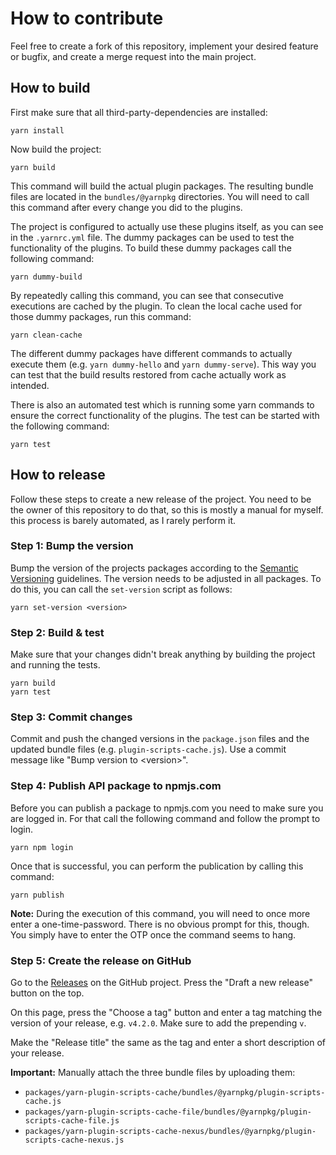 # How to contribute

Feel free to create a fork of this repository, implement your desired feature or bugfix, and create a merge request into the main project.

## How to build

First make sure that all third-party-dependencies are installed:

```shell
yarn install
```

Now build the project:

```shell
yarn build
```

This command will build the actual plugin packages.
The resulting bundle files are located in the `bundles/@yarnpkg`
 directories.
You will need to call this command after every change you did to the plugins.

The project is configured to actually use these plugins itself, as you can see in the `.yarnrc.yml` file.
The dummy packages can be used to test the functionality of the plugins.
To build these dummy packages call the following command:

```shell
yarn dummy-build
```

By repeatedly calling this command, you can see that consecutive executions are cached by the plugin.
To clean the local cache used for those dummy packages, run this command:

```shell
yarn clean-cache
```

The different dummy packages have different commands to actually execute them (e.g. `yarn dummy-hello` and `yarn dummy-serve`).
This way you can test that the build results restored from cache actually work as intended.

There is also an automated test which is running some yarn commands to ensure the correct functionality of the plugins.
The test can be started with the following command:

```shell
yarn test
```

## How to release

Follow these steps to create a new release of the project.
You need to be the owner of this repository to do that, so this is mostly a manual for myself.
this process is barely automated, as I rarely perform it.

### Step 1: Bump the version

Bump the version of the projects packages according to the [Semantic Versioning](https://semver.org/) guidelines.
The version needs to be adjusted in all packages.
To do this, you can call the `set-version` script as follows:

```shell
yarn set-version <version>
```

### Step 2: Build & test

Make sure that your changes didn't break anything by building the project and running the tests.

```shell
yarn build
yarn test
```

### Step 3: Commit changes

Commit and push the changed versions in the `package.json` files and the updated bundle files (e.g. `plugin-scripts-cache.js`).
Use a commit message like "Bump version to &lt;version&gt;".

### Step 4: Publish API package to npmjs.com

Before you can publish a package to npmjs.com you need to make sure you are logged in.
For that call the following command and follow the prompt to login.

```shell
yarn npm login
```

Once that is successful, you can perform the publication by calling this command:

```shell
yarn publish
```

**Note:** During the execution of this command, you will need to once more enter a one-time-password. There is no obvious prompt for this, though.
You simply have to enter the OTP once the command seems to hang.

### Step 5: Create the release on GitHub

Go to the [Releases](https://github.com/rgischk/yarn-scripts-cache/releases) on the GitHub project.
Press the "Draft a new release" button on the top.

On this page, press the "Choose a tag" button and enter a tag matching the version of your release, e.g. `v4.2.0`. Make sure to add the prepending `v`.

Make the "Release title" the same as the tag and enter a short description of your release.

**Important:** Manually attach the three bundle files by uploading them:
* `packages/yarn-plugin-scripts-cache/bundles/@yarnpkg/plugin-scripts-cache.js`
* `packages/yarn-plugin-scripts-cache-file/bundles/@yarnpkg/plugin-scripts-cache-file.js`
* `packages/yarn-plugin-scripts-cache-nexus/bundles/@yarnpkg/plugin-scripts-cache-nexus.js`
